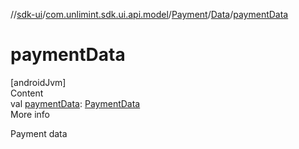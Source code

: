 //[sdk-ui](../../../../index.md)/[com.unlimint.sdk.ui.api.model](../../index.md)/[Payment](../index.md)/[Data](index.md)/[paymentData](payment-data.md)



# paymentData  
[androidJvm]  
Content  
val [paymentData](payment-data.md): [PaymentData](../../../com.unlimint.sdk.ui.api.model.payment/-payment-data/index.md)  
More info  


Payment data

  



